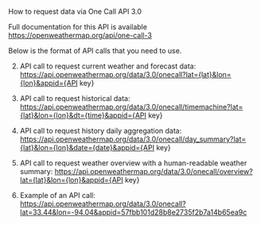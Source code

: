 How to request data via One Call API 3.0
   

Full documentation for this API is available
https://openweathermap.org/api/one-call-3

Below is the format of API calls that you need to use.

2. API call to request current weather and forecast data:
https://api.openweathermap.org/data/3.0/onecall?lat={lat}&lon={lon}&appid={API key}

3. API call to request historical data:
https://api.openweathermap.org/data/3.0/onecall/timemachine?lat={lat}&lon={lon}&dt={time}&appid={API key}

4. API call to request history daily aggregation data:
https://api.openweathermap.org/data/3.0/onecall/day_summary?lat={lat}&lon={lon}&date={date}&appid={API key}

5. API call to request weather overview with a human-readable weather summary:
https://api.openweathermap.org/data/3.0/onecall/overview?lat={lat}&lon={lon}&appid={API key}

6. Example of an API call:
https://api.openweathermap.org/data/3.0/onecall?lat=33.44&lon=-94.04&appid=57fbb101d28b8e2735f2b7a14b65ea9c
